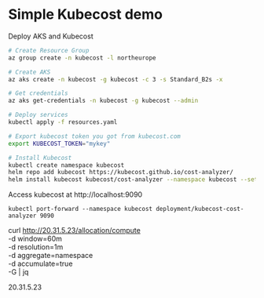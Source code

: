 # Simple Kubecost demo
Deploy AKS and Kubecost

```bash
# Create Resource Group
az group create -n kubecost -l northeurope 

# Create AKS
az aks create -n kubecost -g kubecost -c 3 -s Standard_B2s -x

# Get credentials
az aks get-credentials -n kubecost -g kubecost --admin

# Deploy services
kubectl apply -f resources.yaml

# Export kubecost token you got from kubecost.com
export KUBECOST_TOKEN="mykey"

# Install Kubecost
kubectl create namespace kubecost
helm repo add kubecost https://kubecost.github.io/cost-analyzer/
helm install kubecost kubecost/cost-analyzer --namespace kubecost --set kubecostToken=$KUBECOST_TOKEN
```

Access kubecost at http://localhost:9090 

```
kubectl port-forward --namespace kubecost deployment/kubecost-cost-analyzer 9090
```


curl http://20.31.5.23/allocation/compute \
  -d window=60m \
  -d resolution=1m \
  -d aggregate=namespace \
  -d accumulate=true \
  -G | jq



20.31.5.23